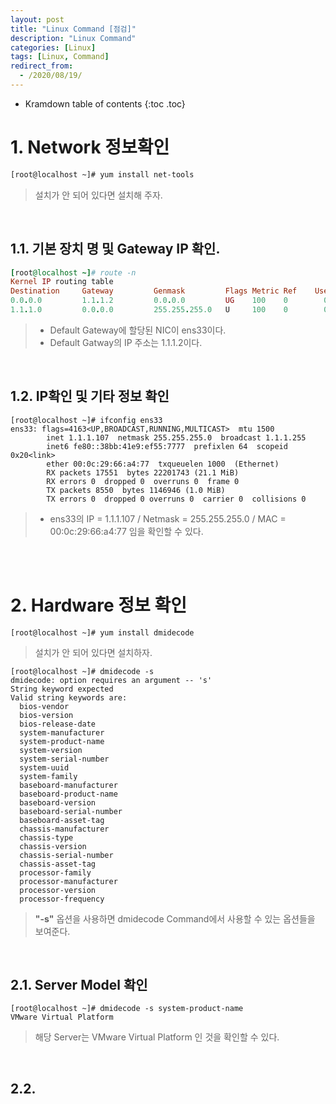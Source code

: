 ```yaml
---
layout: post
title: "Linux Command [점검]"
description: "Linux Command"
categories: [Linux]
tags: [Linux, Command]
redirect_from:
  - /2020/08/19/
---
```


* Kramdown table of contents
{:toc .toc}



# 1. Network 정보확인

~~~bash
[root@localhost ~]# yum install net-tools
~~~
> 설치가 안 되어 있다면 설치해 주자.



<br>



## 1.1. 기본 장치 명 및 Gateway IP 확인.

~~~ruby
[root@localhost ~]# route -n
Kernel IP routing table
Destination     Gateway         Genmask         Flags Metric Ref    Use Iface
0.0.0.0         1.1.1.2         0.0.0.0         UG    100    0        0 ens33
1.1.1.0         0.0.0.0         255.255.255.0   U     100    0        0 ens33
~~~
> - Default Gateway에 할당된 NIC이 ens33이다.
> - Default Gatway의 IP 주소는 1.1.1.2이다.



<br>




## 1.2. IP확인 및 기타 정보 확인

~~~ru
[root@localhost ~]# ifconfig ens33
ens33: flags=4163<UP,BROADCAST,RUNNING,MULTICAST>  mtu 1500
        inet 1.1.1.107  netmask 255.255.255.0  broadcast 1.1.1.255
        inet6 fe80::38bb:41e9:ef55:7777  prefixlen 64  scopeid 0x20<link>
        ether 00:0c:29:66:a4:77  txqueuelen 1000  (Ethernet)
        RX packets 17551  bytes 22201743 (21.1 MiB)
        RX errors 0  dropped 0  overruns 0  frame 0
        TX packets 8550  bytes 1146946 (1.0 MiB)
        TX errors 0  dropped 0 overruns 0  carrier 0  collisions 0
~~~
> - ens33의 IP = 1.1.1.107 / Netmask = 255.255.255.0 / MAC = 00:0c:29:66:a4:77 임을 확인할 수 있다.



<br><br>



# 2. Hardware 정보 확인

~~~ru
[root@localhost ~]# yum install dmidecode
~~~
> 설치가 안 되어 있다면 설치하자.

~~~ru
[root@localhost ~]# dmidecode -s
dmidecode: option requires an argument -- 's'
String keyword expected
Valid string keywords are:
  bios-vendor
  bios-version
  bios-release-date
  system-manufacturer
  system-product-name
  system-version
  system-serial-number
  system-uuid
  system-family
  baseboard-manufacturer
  baseboard-product-name
  baseboard-version
  baseboard-serial-number
  baseboard-asset-tag
  chassis-manufacturer
  chassis-type
  chassis-version
  chassis-serial-number
  chassis-asset-tag
  processor-family
  processor-manufacturer
  processor-version
  processor-frequency
~~~
> **"-s"** 옵션을 사용하면  dmidecode Command에서 사용할 수 있는 옵션들을 보여준다.



<br>



## 2.1. Server Model 확인

~~~ru
[root@localhost ~]# dmidecode -s system-product-name
VMware Virtual Platform
~~~
> 해당 Server는 VMware Virtual Platform 인 것을 확인할 수 있다.



<br>



## 2.2.  